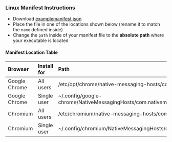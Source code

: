 ### Linux Manifest Instructions

* Download [examplemanifest.json](./examplemanifest.json)
* Place the file in one of the locations shown below (rename it to match the `name` defined inside)
* Change the `path` inside of your manifest file to the **absolute path** where your executable is located

#### Manifest Location Table

Browser       | Install for   | Path 
:-------------|:--------------|:---------------------------------------------------------------------------
Google Chrome | All users     | /etc/opt/chrome/native-messaging-hosts/com.nativemessage.example.json
Google Chrome | Single user   | ~/.config/google-chrome/NativeMessagingHosts/com.nativemessage.example.json
Chromium      | All users     | /etc/chromium/native-messaging-hosts/com.nativemessage.example.json
Chromium      | Single user   | ~/.config/chromium/NativeMessagingHosts/com.nativemessage.example.json
